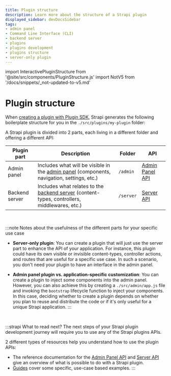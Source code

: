 ```yaml
---
title: Plugin structure
description: Learn more about the structure of a Strapi plugin
displayed_sidebar: devDocsSidebar
tags:
- admin panel
- Command Line Interface (CLI)
- backend server
- plugins
- plugins development
- plugins structure
- server-only plugin
---
```


import InteractivePluginStructure from '@site/src/components/PluginStructure.js'
import NotV5 from '/docs/snippets/_not-updated-to-v5.md'

# Plugin structure

<NotV5/>

When [creating a plugin with Plugin SDK](/dev-docs/plugins/development/create-a-plugin), Strapi generates the following boilerplate structure for you in the `./src/plugins/my-plugin` folder:

<InteractivePluginStructure />

A Strapi plugin is divided into 2 parts, each living in a different folder and offering a different API:

| Plugin part | Description | Folder       | API |
|-------------|-------------|--------------|-----|
| Admin panel | Includes what will be visible in the [admin panel](/user-docs/intro) (components, navigation, settings, etc.) | `/admin` |[Admin Panel API](/dev-docs/plugins/admin-panel-api)|
| Backend server | Includes what relates to the [backend server](/dev-docs/backend-customization) (content-types, controllers, middlewares, etc.) |`/server` |[Server API](/dev-docs/plugins/server-api)|

<br />

:::note Notes about the usefulness of the different parts for your specific use case
- **Server-only plugin**: You can create a plugin that will just use the server part to enhance the API of your application. For instance, this plugin could have its own visible or invisible content-types, controller actions, and routes that are useful for a specific use case. In such a scenario, you don't need your plugin to have an interface in the admin panel.

- **Admin panel plugin vs. application-specific customization**: You can create a plugin to inject some components into the admin panel. However, you can also achieve this by creating a `./src/admin/app.js` file and invoking the `bootstrap` lifecycle function to inject your components. In this case, deciding whether to create a plugin depends on whether you plan to reuse and distribute the code or if it's only useful for a unique Strapi application.
:::

<br/>

:::strapi What to read next?
The next steps of your Strapi plugin development journey will require you to use any of the Strapi plugins APIs.

2 different types of resources help you understand how to use the plugin APIs:

- The reference documentation for the [Admin Panel API](/dev-docs/plugins/admin-panel-api) and [Server API](/dev-docs/plugins/server-api) give an overview of what is possible to do with a Strapi plugin.
- [Guides](/dev-docs/plugins/developing-plugins#guides) cover some specific, use-case based examples.
:::
